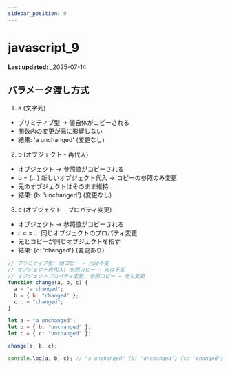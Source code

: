 ```yaml
---
sidebar_position: 9
---
```


# javascript_9

**Last updated:** \_2025-07-14

## パラメータ渡し方式

1. a (文字列)

- プリミティブ型 → 値自体がコピーされる
- 関数内の変更が元に影響しない
- 結果: 'a unchanged' (変更なし)

2. b (オブジェクト - 再代入)

- オブジェクト → 参照値がコピーされる
- b = {...} 新しいオブジェクト代入 → コピーの参照のみ変更
- 元のオブジェクトはそのまま維持
- 結果: {b: 'unchanged'} (変更なし)

3. c (オブジェクト - プロパティ変更)

- オブジェクト → 参照値がコピーされる
- c.c = ... 同じオブジェクトのプロパティ変更
- 元とコピーが同じオブジェクトを指す
- 結果: {c: 'changed'} (変更あり)

```javascript
// プリミティブ型: 値コピー → 元は不変
// オブジェクト再代入: 参照コピー → 元は不変
// オブジェクトプロパティ変更: 参照コピー → 元も変更
function change(a, b, c) {
  a = "a changed";
  b = { b: "changed" };
  c.c = "changed";
}

let a = "a unchanged";
let b = { b: "unchanged" };
let c = { c: "unchanged" };

change(a, b, c);

console.log(a, b, c); // "a unchanged" {b: 'unchanged'} {c: 'changed'}
```
